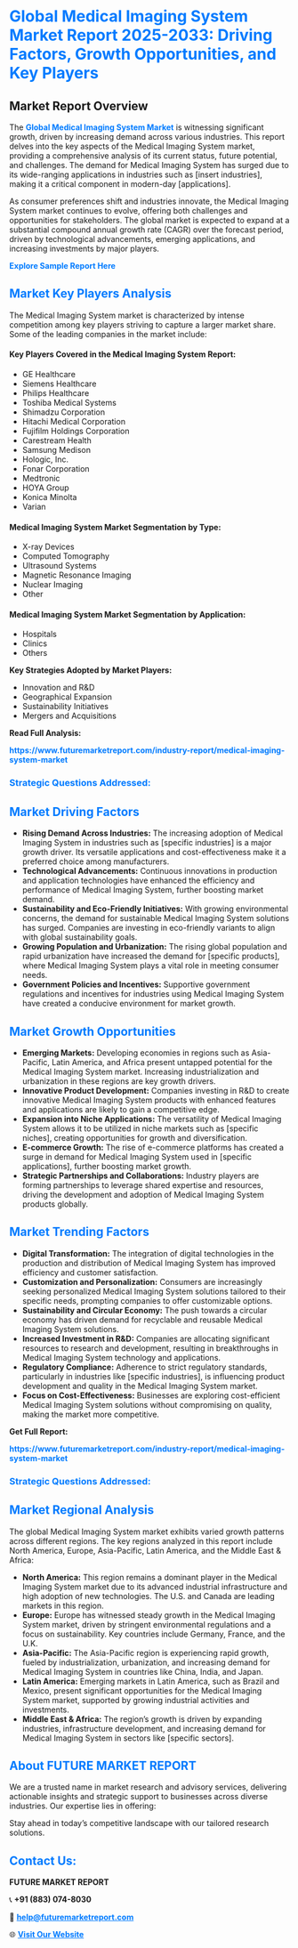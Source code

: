 <h1 style="color: #007BFF;">Global Medical Imaging System Market Report 2025-2033: Driving Factors, Growth Opportunities, and Key Players</h1>

<section id="overview">
<h2>Market Report Overview</h2>
<p>The <a href="https://www.futuremarketreport.com/industry-report/medical-imaging-system-market" style="color: #007BFF; text-decoration: none;"><strong>Global Medical Imaging System Market</strong></a> is witnessing significant growth, driven by increasing demand across various industries. This report delves into the key aspects of the Medical Imaging System market, providing a comprehensive analysis of its current status, future potential, and challenges. The demand for Medical Imaging System has surged due to its wide-ranging applications in industries such as [insert industries], making it a critical component in modern-day [applications].</p>
<p>As consumer preferences shift and industries innovate, the Medical Imaging System market continues to evolve, offering both challenges and opportunities for stakeholders. The global market is expected to expand at a substantial compound annual growth rate (CAGR) over the forecast period, driven by technological advancements, emerging applications, and increasing investments by major players.</p>
</section>

<section id="overview">
<p><a href="https://www.futuremarketreport.com/request-sample/reportId=56332" style="color: #007BFF; text-decoration: none;"><strong>Explore Sample Report Here</strong></a></p>
</section>

<section id="key-players">
<h2 style="color: #007BFF;">Market Key Players Analysis</h2>
<p>The Medical Imaging System market is characterized by intense competition among key players striving to capture a larger market share. Some of the leading companies in the market include:</p>
<h4>Key Players Covered in the Medical Imaging System Report:</h4>
<ul><li>GE Healthcare</li><li>Siemens Healthcare</li><li>Philips Healthcare</li><li>Toshiba Medical Systems</li><li>Shimadzu Corporation</li><li>Hitachi Medical Corporation</li><li>Fujifilm Holdings Corporation</li><li>Carestream Health</li><li>Samsung Medison</li><li>Hologic, Inc.</li><li>Fonar Corporation</li><li>Medtronic</li><li>HOYA Group</li><li>Konica Minolta</li><li>Varian</li></ul>
<h4>Medical Imaging System Market Segmentation by Type:</h4>
<ul><li>X-ray Devices</li><li>Computed Tomography</li><li>Ultrasound Systems</li><li>Magnetic Resonance Imaging</li><li>Nuclear Imaging</li><li>Other</li></ul>

<h4>Medical Imaging System Market Segmentation by Application:</h4>
<ul><li>Hospitals</li><li>Clinics</li><li>Others</li></ul>
<p><strong>Key Strategies Adopted by Market Players:</strong></p>
<ul>
<li>Innovation and R&D</li>
<li>Geographical Expansion</li>
<li>Sustainability Initiatives</li>
<li>Mergers and Acquisitions</li>
</ul>
</section>

<section>
<p><strong>Read Full Analysis: </strong></p><a href="https://www.futuremarketreport.com/industry-report/medical-imaging-system-market" style="color: #007BFF; text-decoration: none;"><strong>https://www.futuremarketreport.com/industry-report/medical-imaging-system-market</strong></a>
<h3 style="color: #007BFF;">Strategic Questions Addressed:</h3>
</section>

<section id="driving-factors">
<h2 style="color: #007BFF;">Market Driving Factors</h2>
<ul>
<li><strong>Rising Demand Across Industries:</strong> The increasing adoption of Medical Imaging System in industries such as [specific industries] is a major growth driver. Its versatile applications and cost-effectiveness make it a preferred choice among manufacturers.</li>
<li><strong>Technological Advancements:</strong> Continuous innovations in production and application technologies have enhanced the efficiency and performance of Medical Imaging System, further boosting market demand.</li>
<li><strong>Sustainability and Eco-Friendly Initiatives:</strong> With growing environmental concerns, the demand for sustainable Medical Imaging System solutions has surged. Companies are investing in eco-friendly variants to align with global sustainability goals.</li>
<li><strong>Growing Population and Urbanization:</strong> The rising global population and rapid urbanization have increased the demand for [specific products], where Medical Imaging System plays a vital role in meeting consumer needs.</li>
<li><strong>Government Policies and Incentives:</strong> Supportive government regulations and incentives for industries using Medical Imaging System have created a conducive environment for market growth.</li>
</ul>
</section>

<section id="growth-opportunities">
<h2 style="color: #007BFF;">Market Growth Opportunities</h2>
<ul>
<li><strong>Emerging Markets:</strong> Developing economies in regions such as Asia-Pacific, Latin America, and Africa present untapped potential for the Medical Imaging System market. Increasing industrialization and urbanization in these regions are key growth drivers.</li>
<li><strong>Innovative Product Development:</strong> Companies investing in R&D to create innovative Medical Imaging System products with enhanced features and applications are likely to gain a competitive edge.</li>
<li><strong>Expansion into Niche Applications:</strong> The versatility of Medical Imaging System allows it to be utilized in niche markets such as [specific niches], creating opportunities for growth and diversification.</li>
<li><strong>E-commerce Growth:</strong> The rise of e-commerce platforms has created a surge in demand for Medical Imaging System used in [specific applications], further boosting market growth.</li>
<li><strong>Strategic Partnerships and Collaborations:</strong> Industry players are forming partnerships to leverage shared expertise and resources, driving the development and adoption of Medical Imaging System products globally.</li>
</ul>
</section>

<section id="trending-factors">
<h2 style="color: #007BFF;">Market Trending Factors</h2>
<ul>
<li><strong>Digital Transformation:</strong> The integration of digital technologies in the production and distribution of Medical Imaging System has improved efficiency and customer satisfaction.</li>
<li><strong>Customization and Personalization:</strong> Consumers are increasingly seeking personalized Medical Imaging System solutions tailored to their specific needs, prompting companies to offer customizable options.</li>
<li><strong>Sustainability and Circular Economy:</strong> The push towards a circular economy has driven demand for recyclable and reusable Medical Imaging System solutions.</li>
<li><strong>Increased Investment in R&D:</strong> Companies are allocating significant resources to research and development, resulting in breakthroughs in Medical Imaging System technology and applications.</li>
<li><strong>Regulatory Compliance:</strong> Adherence to strict regulatory standards, particularly in industries like [specific industries], is influencing product development and quality in the Medical Imaging System market.</li>
<li><strong>Focus on Cost-Effectiveness:</strong> Businesses are exploring cost-efficient Medical Imaging System solutions without compromising on quality, making the market more competitive.</li>
</ul>
</section>

<section>
<p><strong>Get Full Report: </strong></p><a href="https://www.futuremarketreport.com/industry-report/medical-imaging-system-market" style="color: #007BFF; text-decoration: none;"><strong>https://www.futuremarketreport.com/industry-report/medical-imaging-system-market</strong></a>
<h3 style="color: #007BFF;">Strategic Questions Addressed:</h3>
</section>


<section id="regional-analysis">
<h2 style="color: #007BFF;">Market Regional Analysis</h2>
<p>The global Medical Imaging System market exhibits varied growth patterns across different regions. The key regions analyzed in this report include North America, Europe, Asia-Pacific, Latin America, and the Middle East & Africa:</p>
<ul>
<li><strong>North America:</strong> This region remains a dominant player in the Medical Imaging System market due to its advanced industrial infrastructure and high adoption of new technologies. The U.S. and Canada are leading markets in this region.</li>
<li><strong>Europe:</strong> Europe has witnessed steady growth in the Medical Imaging System market, driven by stringent environmental regulations and a focus on sustainability. Key countries include Germany, France, and the U.K.</li>
<li><strong>Asia-Pacific:</strong> The Asia-Pacific region is experiencing rapid growth, fueled by industrialization, urbanization, and increasing demand for Medical Imaging System in countries like China, India, and Japan.</li>
<li><strong>Latin America:</strong> Emerging markets in Latin America, such as Brazil and Mexico, present significant opportunities for the Medical Imaging System market, supported by growing industrial activities and investments.</li>
<li><strong>Middle East & Africa:</strong> The region’s growth is driven by expanding industries, infrastructure development, and increasing demand for Medical Imaging System in sectors like [specific sectors].</li>
</ul>
</section>

<footer>
<h2 style="color: #007BFF;">About FUTURE MARKET REPORT</h2>
<p>We are a trusted name in market research and advisory services, delivering actionable insights and strategic support to businesses across diverse industries. Our expertise lies in offering:</p>

<p>Stay ahead in today’s competitive landscape with our tailored research solutions.</p>

<h2 style="color: #007BFF;">Contact Us:</h2>
<p><strong>FUTURE MARKET REPORT</strong></p>
<p>📞 <strong>+91 (883) 074-8030</strong></p>
<p>📧 <strong><a href="mailto:help@futuremarketreport.com" style="color: #007BFF;">help@futuremarketreport.com</a></strong></p>
<p>🌐 <strong><a href="https://www.futuremarketreport.com/" style="color: #007BFF;">Visit Our Website</a></strong></p>
</footer>
